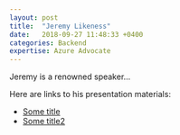 ```yaml
---
layout: post
title:  "Jeremy Likeness"
date:   2018-09-27 11:48:33 +0400
categories: Backend
expertise: Azure Advocate
---
```


Jeremy is a renowned speaker...

Here are links to his presentation materials:

- [Some title](https://www.dropbox.com/s/63r3hr2nc0vqsyr/Workshop%20Demos.pptx?dl=1)
- [Some title2](https://www.dropbox.com/s/63r3hr2nc0vqsyr/Workshop%20Demos.pptx?dl=1)